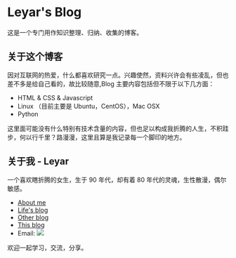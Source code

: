 Leyar's Blog
==========================

这是一个专门用作知识整理、归纳、收集的博客。


关于这个博客
-----------------------------

因对互联网的热爱，什么都喜欢研究一点。兴趣使然，资料兴许会有些凌乱，但也差不多是给自己看的，故比较随意,Blog 主要内容包括但不限于以下几方面：

- HTML & CSS & Javascript
- Linux （目前主要是 Ubuntu，CentOS），Mac OSX
- Python

这里面可能没有什么特别有技术含量的内容，但也足以构成我折腾的人生，不积跬步，何以行千里？路漫漫，这里且算是我记录每一个脚印的地方。


关于我 - Leyar
-----------------------------

一个喜欢瞎折腾的女生，生于 90 年代，却有着 80 年代的灵魂，生性散漫，偶尔敏感。

- [About me](https://about.me/leyar)
- [Life's blog](http://www.ileyar.com)
- [Other blog](http://www.leyar.com)
- [This blog](http://www.leyar.me)
- Email: ![](https://www.ileyar.com/images/mail.png)

欢迎一起学习，交流，分享。
